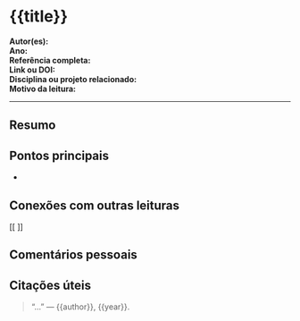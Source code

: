 # {{title}}

**Autor(es):**  
**Ano:**  
**Referência completa:**  
**Link ou DOI:**  
**Disciplina ou projeto relacionado:**  
**Motivo da leitura:**  

---

##  Resumo

##  Pontos principais

- 

##  Conexões com outras leituras

[[ ]]

##  Comentários pessoais

##  Citações úteis

> “...” — {{author}}, {{year}}.
